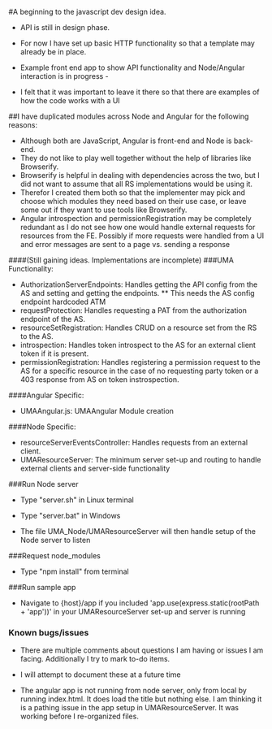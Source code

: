 #A beginning to the javascript dev design idea.
* API is still in design phase. 
* For now I have set up basic HTTP functionality so that a template may already be in place.
  
* Example front end app to show API functionality and Node/Angular interaction is in progress -
* I felt that it was important to leave it there so that there are examples of how the code works with a UI

##I have duplicated modules across Node and Angular for the following reasons:
* Although both are JavaScript, Angular is front-end and Node is back-end.
* They do not like to play well together without the help of libraries like Browserify.
* Browserify is helpful in dealing with dependencies across the two, but I did not want to assume that all RS implementations would be using it.
* Therefor I created them both so that the implementer may pick and choose which modules they need based on their use case,
or leave some out if they want to use tools like Browserify.
* Angular introspection and permissionRegistration may be completely redundant as I do not see how one would handle
external requests for resources from the FE. Possibly if more requests were handled from a UI and error messages are sent to a page vs. sending a response

####(Still gaining ideas. Implementations are incomplete)
###UMA Functionality:
* AuthorizationServerEndpoints:   Handles getting the API config from the AS and setting and getting the endpoints.
** This needs the AS config endpoint hardcoded ATM
* requestProtection:              Handles requesting a PAT from the authorization endpoint of the AS.
* resourceSetRegistration:        Handles CRUD on a resource set from the RS to the AS.
* introspection:                  Handles token introspect to the AS for an external client token if it is present.
* permissionRegistration:         Handles registering a permission request to the AS for a specific resource in the case of no                             requesting party token or a 403 response from AS on token instrospection.

####Angular Specific:
* UMAAngular.js: UMAAngular Module creation

####Node Specific:
* resourceServerEventsController: Handles requests from an external client.
* UMAResourceServer:  The minimum server set-up and routing to handle external clients and server-side functionality

###Run Node server
* Type "server.sh" in Linux terminal
* Type "server.bat" in Windows

* The file UMA_Node/UMAResourceServer will then handle setup of the Node server to listen

###Request node_modules
* Type "npm install" from terminal

###Run sample app
* Navigate to {host}/app if you included 'app.use(express.static(rootPath + 'app'))' in your UMAResourceServer set-up and server is running

### Known bugs/issues
* There are multiple comments about questions I am having or issues I am facing. Additionally I try to mark to-do items.
* I will attempt to document these at a future time

* The angular app is not running from node server, only from local by running index.html. It does load the title but nothing else.
I am thinking it is a pathing issue in the app setup in UMAResourceServer. It was working before I re-organized files.

